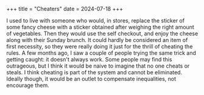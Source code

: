 +++
title = "Cheaters"
date = 2024-07-18
+++

I used to live with someone who would, in stores, replace the sticker of some fancy cheese with a sticker obtained after weighing the right amount of vegetables. Then they would use the self checkout, and enjoy the cheese along with their Sunday brunch. It could hardly be considered an item of first necessity, so they were really doing it just for the thrill of cheating the rules. A few months ago, I saw a couple of people trying the same trick and getting caught: it doesn't always work. Some people may find this outrageous, but I think it would be naive to imagine that no one cheats or steals. I think cheating is part of the system and cannot be eliminated. Ideally though, it would be an outlet to compensate inequalities, not encourage them.
